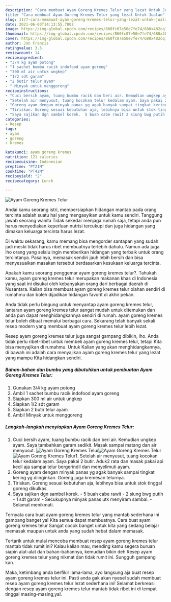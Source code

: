 ```yaml
---
description: "Cara membuat Ayam Goreng Kremes Telur yang lezat Untuk Jualan"
title: "Cara membuat Ayam Goreng Kremes Telur yang lezat Untuk Jualan"
slug: 1177-cara-membuat-ayam-goreng-kremes-telur-yang-lezat-untuk-jualan
date: 2021-06-03T14:13:55.700Z
image: https://img-global.cpcdn.com/recipes/860fc07e50e7fe74/680x482cq70/ayam-goreng-kremes-telur-foto-resep-utama.jpg
thumbnail: https://img-global.cpcdn.com/recipes/860fc07e50e7fe74/680x482cq70/ayam-goreng-kremes-telur-foto-resep-utama.jpg
cover: https://img-global.cpcdn.com/recipes/860fc07e50e7fe74/680x482cq70/ayam-goreng-kremes-telur-foto-resep-utama.jpg
author: Jon Francis
ratingvalue: 3.5
reviewcount: 14
recipeingredient:
- "3/4 kg ayam potong"
- "1 sachet bumbu racik indofood ayam goreng"
- "300 ml air untuk ungkep"
- "1/2 sdt garam"
- "2 butir telur ayam"
- " Minyak untuk menggoreng"
recipeinstructions:
- "Cuci bersih ayam, tuang bumbu racik dan beri air. Kemudian ungkep ayam. Saya tambahkan garam sedikit. Masak sampai matang dan air menyusut."
- "Setelah air menyusut, tuang kocokan telur kedalam ayam. Saya pakai 2 butir. Aduk2 rata dan masak pakai api kecil aja sampai telur bergerindil dan menyelimuti ayam."
- "Goreng ayam dengan minyak panas yg agak banyak sampai tingkat kering yg diinginkan. Goreng juga kremesan telurnya."
- "Tiriskan. Goreng sesuai kebutuhan aja, lebihnya bisa untuk stok tinggal goreng dikulkas."
- "Saya sajikan dgn sambel korek.  5 buah cabe rawit 2 siung bwg putih 1 sdt garam Secukupnya minyak panas utk menyiram sambal.  Selamat menikmati."
categories:
- Resep
tags:
- ayam
- goreng
- kremes

katakunci: ayam goreng kremes 
nutrition: 121 calories
recipecuisine: Indonesian
preptime: "PT21M"
cooktime: "PT42M"
recipeyield: "2"
recipecategory: Lunch

---
```



![Ayam Goreng Kremes Telur](https://img-global.cpcdn.com/recipes/860fc07e50e7fe74/680x482cq70/ayam-goreng-kremes-telur-foto-resep-utama.jpg)

Andai kamu seorang istri, mempersiapkan hidangan mantab pada orang tercinta adalah suatu hal yang mengasyikan untuk kamu sendiri. Tanggung jawab seorang  wanita Tidak sekedar menjaga rumah saja, tetapi anda pun harus menyediakan keperluan nutrisi tercukupi dan juga hidangan yang dimakan keluarga tercinta harus lezat.

Di waktu  sekarang, kamu memang bisa mengorder santapan yang sudah jadi meski tidak harus ribet membuatnya terlebih dahulu. Namun ada juga lho orang yang selalu ingin memberikan hidangan yang terbaik untuk orang tercintanya. Pasalnya, memasak sendiri jauh lebih bersih dan bisa menyesuaikan masakan tersebut berdasarkan kesukaan keluarga tercinta. 



Apakah kamu seorang penggemar ayam goreng kremes telur?. Tahukah kamu, ayam goreng kremes telur merupakan makanan khas di Indonesia yang saat ini disukai oleh kebanyakan orang dari berbagai daerah di Nusantara. Kalian bisa membuat ayam goreng kremes telur olahan sendiri di rumahmu dan boleh dijadikan hidangan favorit di akhir pekan.

Anda tidak perlu bingung untuk menyantap ayam goreng kremes telur, lantaran ayam goreng kremes telur sangat mudah untuk ditemukan dan anda pun dapat menghidangkannya sendiri di rumah. ayam goreng kremes telur boleh dibuat memalui berbagai cara. Sekarang telah banyak sekali resep modern yang membuat ayam goreng kremes telur lebih lezat.

Resep ayam goreng kremes telur juga sangat gampang dibikin, lho. Anda tidak perlu ribet-ribet untuk membeli ayam goreng kremes telur, tetapi Kita bisa menyajikan di rumahmu. Untuk Kalian yang akan menghidangkannya, di bawah ini adalah cara menyajikan ayam goreng kremes telur yang lezat yang mampu Kita hidangkan sendiri.

<!--inarticleads1-->

##### Bahan-bahan dan bumbu yang dibutuhkan untuk pembuatan Ayam Goreng Kremes Telur:

1. Gunakan 3/4 kg ayam potong
1. Ambil 1 sachet bumbu racik indofood ayam goreng
1. Siapkan 300 ml air untuk ungkep
1. Siapkan 1/2 sdt garam
1. Siapkan 2 butir telur ayam
1. Ambil  Minyak untuk menggoreng




<!--inarticleads2-->

##### Langkah-langkah menyiapkan Ayam Goreng Kremes Telur:

1. Cuci bersih ayam, tuang bumbu racik dan beri air. Kemudian ungkep ayam. Saya tambahkan garam sedikit. Masak sampai matang dan air menyusut.
<img src="https://img-global.cpcdn.com/steps/e68af6a404215f7f/160x128cq70/ayam-goreng-kremes-telur-langkah-memasak-1-foto.jpg" alt="Ayam Goreng Kremes Telur"><img src="https://img-global.cpcdn.com/steps/18ace4adc789508f/160x128cq70/ayam-goreng-kremes-telur-langkah-memasak-1-foto.jpg" alt="Ayam Goreng Kremes Telur"><img src="https://img-global.cpcdn.com/steps/999a5b28d27f36ec/160x128cq70/ayam-goreng-kremes-telur-langkah-memasak-1-foto.jpg" alt="Ayam Goreng Kremes Telur">1. Setelah air menyusut, tuang kocokan telur kedalam ayam. Saya pakai 2 butir. Aduk2 rata dan masak pakai api kecil aja sampai telur bergerindil dan menyelimuti ayam.
1. Goreng ayam dengan minyak panas yg agak banyak sampai tingkat kering yg diinginkan. Goreng juga kremesan telurnya.
1. Tiriskan. Goreng sesuai kebutuhan aja, lebihnya bisa untuk stok tinggal goreng dikulkas.
1. Saya sajikan dgn sambel korek.  - 5 buah cabe rawit - 2 siung bwg putih - 1 sdt garam - Secukupnya minyak panas utk menyiram sambal.  - Selamat menikmati.




Ternyata cara buat ayam goreng kremes telur yang mantab sederhana ini gampang banget ya! Kita semua dapat membuatnya. Cara buat ayam goreng kremes telur Sangat cocok banget untuk kita yang sedang belajar memasak maupun untuk anda yang sudah hebat dalam memasak.

Tertarik untuk mulai mencoba membuat resep ayam goreng kremes telur mantab tidak rumit ini? Kalau kalian mau, mending kamu segera buruan siapin alat-alat dan bahan-bahannya, kemudian bikin deh Resep ayam goreng kremes telur yang nikmat dan tidak rumit ini. Sungguh gampang kan. 

Maka, ketimbang anda berfikir lama-lama, ayo langsung aja buat resep ayam goreng kremes telur ini. Pasti anda gak akan nyesel sudah membuat resep ayam goreng kremes telur lezat sederhana ini! Selamat berkreasi dengan resep ayam goreng kremes telur mantab tidak ribet ini di tempat tinggal masing-masing,ya!.

